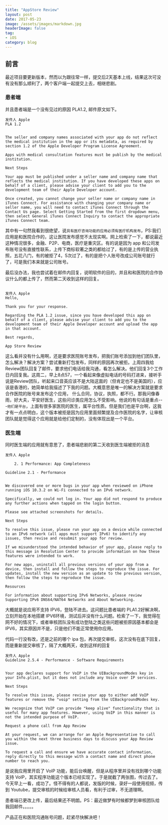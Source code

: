 ```yaml
---
title: "AppStore Review"
layout: post
date: 2017-05-23
image: /assets/images/markdown.jpg
headerImage: false
tag:
- iOS
category: blog
---
```




## 前言
最近项目要更新版本，然而以为跟往常一样，提交后2天基本上线，结果这次可没有没有那么顺利了，两个客户端一起提交上去，相继悲剧。


### 患者端
并且患者端是一个没有见过的原因 PLA1.2, 邮件原文如下。


````
发件人 Apple
PLA 1.2


The seller and company names associated with your app do not reflect the medical institution in the app or its metadata, as required by section 1.2 of the Apple Developer Program License Agreement.

Apps with medical consultation features must be publish by the medical institution.

Next Steps

Your app must be published under a seller name and company name that reflects the medical institution. If you have developed these apps on behalf of a client, please advise your client to add you to the development team of their Apple Developer account.

Once created, you cannot change your seller name or company name in iTunes Connect. For assistance with changing your company name or seller name, you will need to contact iTunes Connect through the Contact Us page. Select Getting Started from the first dropdown menu, then select General iTunes Connect Inquiry to contact the appropriate iTunes Connect team.

````

其中有一句然我看到很绝望，说`具有医疗咨询功能的应用必须有医疗机构发布`，PS:我们应用是和医院合作的，这让医院发布感觉不太现实啊。网上检索了一下，都说最近这种情况很多，金融、P2P、电商，医疗是重灾区。有的说是因为 app 和公司发布账号没有直接性联系，上传下商标软著之类的都给过了，有的是上传的营业执照，五花八门，有的被拒了4，5次过了，有的是把个人账号改成公司账号就行了，可是我们本来就是公司账号。

最后没办法，我也尝试着在邮件内回复，说明软件的目的，并且和和医院的合作协议什么的都上传了，然而第二天收到这样的回复。

````

发件人 Apple
Hello,

Thank you for your response.

Regarding the PLA 1.2 issue, since you have developed this app on behalf of a client, please advise your client to add you to the development team of their Apple Developer account and upload the app in that account.

Best regards,

App Store Review

````


这么看并没有什么用啊，还是要求医院账号发布，把我们账号添加到他们团队里，怎么解决？解决方案？尝试重新打包发布，同样的原因再次被拒。上周四我给Review团队回复了邮件，要求他们电话给我沟通，看怎么解决。他们回复3个工作日内回复我。这周二，早上8点57，一个看起来像虚拟电话的号码打进来，接听手说是Review团队，听起来口音英应该不是大陆这面的（但肯定也不是美国的），应该是香港的，她简单给我描述了下我的问题。大概意思是唯一的解决方案就是要求合作医院的账号来发布这个应用， 什么合同，协议，执照，都不行。那我问像春雨，好大夫，平安好医生，这些问诊类应用怎么不受影响。他说的有句话是重点---`他们是平台`，上面有很多家医院的医生，属平台性质。但是我们也是平台啊，这我才有一点点明白，这个版本被拒是因为应用里面频繁提及合作医院的名字，让审核团队就是觉得这个应用就是给他们定制的，没有体现出是一个平台。


### 医生端
同时医生端的应用就有意思了，患者端悲剧的第二天收到医生端被拒的消息

````
发件人 Apple

    2. 1 Performance: App Completeness

Guideline 2.1 - Performance


We discovered one or more bugs in your app when reviewed on iPhone running iOS 10.3.2 on Wi-Fi connected to an IPv6 network.

Specifically, we could not log in. Your app did not respond to produce any further actions when tapped on the login button.

Please see attached screenshots for details.

Next Steps

To resolve this issue, please run your app on a device while connected to an IPv6 network (all apps must support IPv6) to identify any issues, then revise and resubmit your app for review.

If we misunderstood the intended behavior of your app, please reply to this message in Resolution Center to provide information on how these features were intended to work.

For new apps, uninstall all previous versions of your app from a device, then install and follow the steps to reproduce the issue. For updates, install the new version as an update to the previous version, then follow the steps to reproduce the issue.

Resources

For information about supporting IPv6 Networks, please review Supporting IPv6 DNS64/NAT64 Networks and About Networking.

````

大概就是说应用不支持 IPV6，登陆不进去。这问题比患者端的 PLA1.2好解决啊，立刻开始在本地搭建 IPV6环境，测试后并没有什么问题。检索了一下，我觉得在网不好的情况下，或者审核团队没有成功登陆之类这些问题被拒原因基本都会是 IPV6，其实原因并不是，只是他们不能正常使用你应用。

代码一行没有改，还是之前的哪个 ipa 包，再次提交审核，这次没有在底下回复，而是重新提交审核了，隔了大概两天，收到这样的回复

````
发件人 Apple
Guideline 2.5.4 - Performance - Software Requirements


Your app declares support for VoIP in the UIBackgroundModes key in your Info.plist, but it does not include any Voice over IP services.

Next Steps

To resolve this issue, please revise your app to either add VoIP features or remove the "voip" setting from the UIBackgroundModes key.

We recognize that VoIP can provide "keep alive" functionality that is useful for many app features. However, using VoIP in this manner is not the intended purpose of VoIP.

Request a phone call from App Review

At your request, we can arrange for an Apple Representative to call you within the next three business days to discuss your App Review issue.

To request a call and ensure we have accurate contact information, reply directly to this message with a contact name and direct phone number to reach you.

````

是说我应用里开启了 VoIP 功能，能后台唤醒，但是从程序里并没有找到哪个功能支持 VoIP，其实程序功能这个版本已经实现了。于是就截了两张图，传过去了。今天早上一看，成功了。怪不得有的人都说，发版的时候，录好一段使用视频，传到 Youtube，提交审核的时候给审核人员看，有利于过审，不无道理啊。


患者端已更改上传，最后结果还不明朗。PS：最近做梦有时候都梦到审核团队给我回邮件。。。。。

产品正在和医院沟通账号问题，赶紧尽快解决吧！










